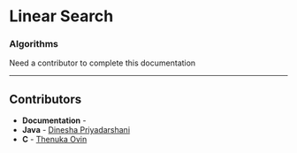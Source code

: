 # Linear Search
### Algorithms

Need a contributor to complete this documentation

------------------------------------------------------
## Contributors

-  **Documentation** - 
-  **Java** - [Dinesha Priyadarshani](https://github.com/DineshaPriyadarshani)
-  **C** - [Thenuka Ovin](https://github.com/ov1n)
